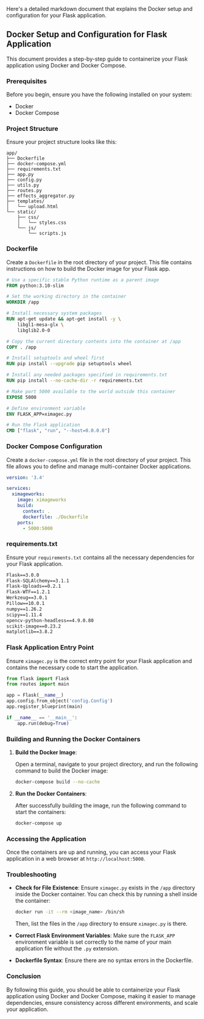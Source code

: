 Here's a detailed markdown document that explains the Docker setup and configuration for your Flask application.

## Docker Setup and Configuration for Flask Application

This document provides a step-by-step guide to containerize your Flask application using Docker and Docker Compose.

### Prerequisites

Before you begin, ensure you have the following installed on your system:
- Docker
- Docker Compose

### Project Structure

Ensure your project structure looks like this:

```
app/
├── Dockerfile
├── docker-compose.yml
├── requirements.txt
├── app.py
├── config.py
├── utils.py
├── routes.py
├── effects_aggregator.py
├── templates/
│   └── upload.html
└── static/
    ├── css/
    │   └── styles.css
    └── js/
        └── scripts.js
```

### Dockerfile

Create a `Dockerfile` in the root directory of your project. This file contains instructions on how to build the Docker image for your Flask app.

```dockerfile
# Use a specific stable Python runtime as a parent image
FROM python:3.10-slim

# Set the working directory in the container
WORKDIR /app

# Install necessary system packages
RUN apt-get update && apt-get install -y \
    libgl1-mesa-glx \
    libglib2.0-0

# Copy the current directory contents into the container at /app
COPY . /app

# Install setuptools and wheel first
RUN pip install --upgrade pip setuptools wheel

# Install any needed packages specified in requirements.txt
RUN pip install --no-cache-dir -r requirements.txt

# Make port 5000 available to the world outside this container
EXPOSE 5000

# Define environment variable
ENV FLASK_APP=ximagec.py

# Run the Flask application
CMD ["flask", "run", "--host=0.0.0.0"]
```

### Docker Compose Configuration

Create a `docker-compose.yml` file in the root directory of your project. This file allows you to define and manage multi-container Docker applications.

```yaml
version: '3.4'

services:
  ximageworks:
    image: ximageworks
    build:
      context: .
      dockerfile: ./Dockerfile
    ports:
      - 5000:5000
```

### requirements.txt

Ensure your `requirements.txt` contains all the necessary dependencies for your Flask application.

```txt
Flask==3.0.0
Flask-SQLAlchemy==3.1.1
Flask-Uploads==0.2.1
Flask-WTF==1.2.1
Werkzeug==3.0.1
Pillow==10.0.1
numpy==1.26.2
scipy==1.11.4
opencv-python-headless==4.9.0.80
scikit-image==0.23.2
matplotlib==3.8.2
```

### Flask Application Entry Point

Ensure `ximagec.py` is the correct entry point for your Flask application and contains the necessary code to start the application.

```python
from flask import Flask
from routes import main

app = Flask(__name__)
app.config.from_object('config.Config')
app.register_blueprint(main)

if __name__ == '__main__':
    app.run(debug=True)
```

### Building and Running the Docker Containers

1. **Build the Docker Image**:

   Open a terminal, navigate to your project directory, and run the following command to build the Docker image:

   ```bash
   docker-compose build --no-cache
   ```

2. **Run the Docker Containers**:

   After successfully building the image, run the following command to start the containers:

   ```bash
   docker-compose up
   ```

### Accessing the Application

Once the containers are up and running, you can access your Flask application in a web browser at `http://localhost:5000`.

### Troubleshooting

- **Check for File Existence**: Ensure `ximagec.py` exists in the `/app` directory inside the Docker container. You can check this by running a shell inside the container:
  ```bash
  docker run -it --rm <image_name> /bin/sh
  ```
  Then, list the files in the `/app` directory to ensure `ximagec.py` is there.

- **Correct Flask Environment Variables**: Make sure the `FLASK_APP` environment variable is set correctly to the name of your main application file without the `.py` extension.

- **Dockerfile Syntax**: Ensure there are no syntax errors in the Dockerfile.

### Conclusion

By following this guide, you should be able to containerize your Flask application using Docker and Docker Compose, making it easier to manage dependencies, ensure consistency across different environments, and scale your application.
